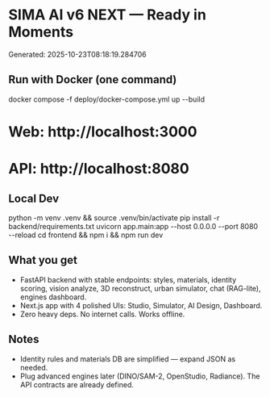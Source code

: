 # SIMA AI v6 NEXT — Ready in Moments
Generated: 2025-10-23T08:18:19.284706

## Run with Docker (one command)
docker compose -f deploy/docker-compose.yml up --build
# Web: http://localhost:3000
# API: http://localhost:8080

## Local Dev
python -m venv .venv && source .venv/bin/activate
pip install -r backend/requirements.txt
uvicorn app.main:app --host 0.0.0.0 --port 8080 --reload
cd frontend && npm i && npm run dev

## What you get
- FastAPI backend with stable endpoints: styles, materials, identity scoring, vision analyze, 3D reconstruct, urban simulator, chat (RAG-lite), engines dashboard.
- Next.js app with 4 polished UIs: Studio, Simulator, AI Design, Dashboard.
- Zero heavy deps. No internet calls. Works offline.

## Notes
- Identity rules and materials DB are simplified — expand JSON as needed.
- Plug advanced engines later (DINO/SAM-2, OpenStudio, Radiance). The API contracts are already defined.
